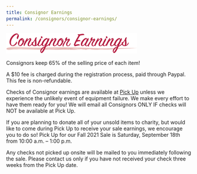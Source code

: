 ```yaml
---
title: Consignor Earnings
permalink: /consignors/consignor-earnings/
---
```


![Consignor Earnings](/img/consignor_earnings1.png "home based business")

Consignors keep 65% of the selling price of each item!

A $10 fee is charged during the registration process, paid through Paypal. This fee is non-refundable.

Checks of Consignor earnings are available at [Pick Up](/consignors/dropping-off/picking-up/) unless we experience the unlikely event of equipment failure. We make every effort to have them ready for you! We will email all Consignors ONLY IF checks will NOT be available at Pick Up.

If you are planning to donate all of your unsold items to charity, but would like to come during Pick Up to receive your sale earnings, we encourage you to do so! Pick Up for our Fall 2021 Sale is Saturday, September 18th from 10:00 a.m. – 1:00 p.m.

Any checks not picked up onsite will be mailed to you immediately following the sale. Please contact us only if you have not received your check three weeks from the Pick Up date.

